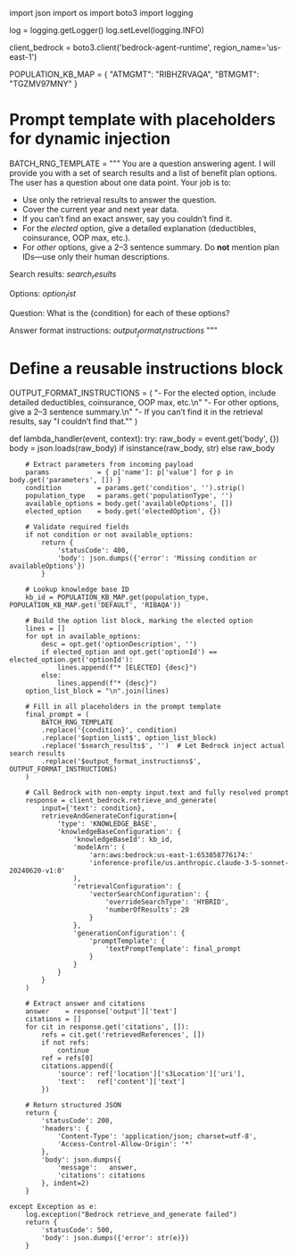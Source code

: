 import json
import os
import boto3
import logging

log = logging.getLogger()
log.setLevel(logging.INFO)

client_bedrock = boto3.client('bedrock-agent-runtime', region_name='us-east-1')

POPULATION_KB_MAP = {
    "ATMGMT": "RIBHZRVAQA",
    "BTMGMT": "TGZMV97MNY"
}

# Prompt template with placeholders for dynamic injection
BATCH_RNG_TEMPLATE = """
You are a question answering agent. I will provide you with a set of search results
and a list of benefit plan options. The user has a question about one data point.
Your job is to:
  - Use only the retrieval results to answer the question.
  - Cover the current year and next year data.
  - If you can’t find an exact answer, say you couldn’t find it.
  - For the *elected* option, give a detailed explanation (deductibles, coinsurance, OOP max, etc.).
  - For *other* options, give a 2–3 sentence summary.
Do **not** mention plan IDs—use only their human descriptions.

Search results:
$search_results$

Options:
$option_list$

Question:
What is the {condition} for each of these options?

Answer format instructions:
$output_format_instructions$
"""

# Define a reusable instructions block
OUTPUT_FORMAT_INSTRUCTIONS = (
    "- For the elected option, include detailed deductibles, coinsurance, OOP max, etc.\n"
    "- For other options, give a 2–3 sentence summary.\n"
    "- If you can’t find it in the retrieval results, say \"I couldn’t find that.\""
)


def lambda_handler(event, context):
    try:
        raw_body = event.get('body', {})
        body     = json.loads(raw_body) if isinstance(raw_body, str) else raw_body

        # Extract parameters from incoming payload
        params            = { p['name']: p['value'] for p in body.get('parameters', []) }
        condition         = params.get('condition', '').strip()
        population_type   = params.get('populationType', '')
        available_options = body.get('availableOptions', [])
        elected_option    = body.get('electedOption', {})

        # Validate required fields
        if not condition or not available_options:
            return {
                'statusCode': 400,
                'body': json.dumps({'error': 'Missing condition or availableOptions'})
            }

        # Lookup knowledge base ID
        kb_id = POPULATION_KB_MAP.get(population_type, POPULATION_KB_MAP.get('DEFAULT', 'RIBAQA'))

        # Build the option list block, marking the elected option
        lines = []
        for opt in available_options:
            desc = opt.get('optionDescription', '')
            if elected_option and opt.get('optionId') == elected_option.get('optionId'):
                lines.append(f"* [ELECTED] {desc}")
            else:
                lines.append(f"* {desc}")
        option_list_block = "\n".join(lines)

        # Fill in all placeholders in the prompt template
        final_prompt = (
            BATCH_RNG_TEMPLATE
            .replace('{condition}', condition)
            .replace('$option_list$', option_list_block)
            .replace('$search_results$', '')  # Let Bedrock inject actual search results
            .replace('$output_format_instructions$', OUTPUT_FORMAT_INSTRUCTIONS)
        )

        # Call Bedrock with non-empty input.text and fully resolved prompt
        response = client_bedrock.retrieve_and_generate(
            input={'text': condition},
            retrieveAndGenerateConfiguration={
                'type': 'KNOWLEDGE_BASE',
                'knowledgeBaseConfiguration': {
                    'knowledgeBaseId': kb_id,
                    'modelArn': (
                        'arn:aws:bedrock:us-east-1:653858776174:'
                        'inference-profile/us.anthropic.claude-3-5-sonnet-20240620-v1:0'
                    ),
                    'retrievalConfiguration': {
                        'vectorSearchConfiguration': {
                            'overrideSearchType': 'HYBRID',
                            'numberOfResults': 20
                        }
                    },
                    'generationConfiguration': {
                        'promptTemplate': {
                            'textPromptTemplate': final_prompt
                        }
                    }
                }
            }
        )

        # Extract answer and citations
        answer    = response['output']['text']
        citations = []
        for cit in response.get('citations', []):
            refs = cit.get('retrievedReferences', [])
            if not refs:
                continue
            ref = refs[0]
            citations.append({
                'source': ref['location']['s3Location']['uri'],
                'text':   ref['content']['text']
            })

        # Return structured JSON
        return {
            'statusCode': 200,
            'headers': {
                'Content-Type': 'application/json; charset=utf-8',
                'Access-Control-Allow-Origin': '*'
            },
            'body': json.dumps({
                'message':   answer,
                'citations': citations
            }, indent=2)
        }

    except Exception as e:
        log.exception("Bedrock retrieve_and_generate failed")
        return {
            'statusCode': 500,
            'body': json.dumps({'error': str(e)})
        }
